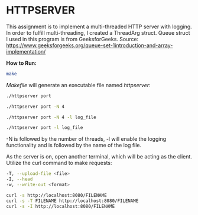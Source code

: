 # HTTPSERVER

This assignment is to implement a multi-threaded HTTP server with logging. In order to fulfill multi-threading, I created a ThreadArg struct. Queue struct I used in this program is from GeeksforGeeks. Source: https://www.geeksforgeeks.org/queue-set-1introduction-and-array-implementation/

__How to Run:__

```bash
make
```

_Makefile_ will generate an executable file named _httpserver_:

```bash
./httpserver port
```

```bash
./httpserver port -N 4 
```

```bash
./httpserver port -N 4 -l log_file
```

```bash
./httpserver port -l log_file
```

-N is followed by the number of threads, -l will enable the logging functionality and is followed by the name of the log file. 

As the server is on, open another terminal, which will be acting as the client. Utilize the curl command to make requests: 

```bash
-T, --upload-file <file>
-I, --head
-w, --write-out <format>

curl -s http://localhost:8080/FILENAME
curl -s -T FILENAME http://localhost:8080/FILENAME
curl -s -I http://localhost:8080/FILENAME
```
